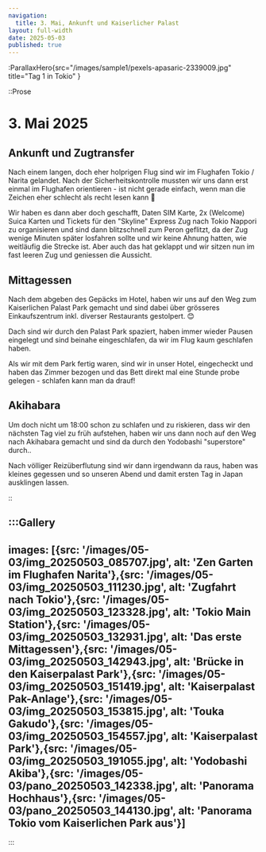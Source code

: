 ```yaml
---
navigation:
  title: 3. Mai, Ankunft und Kaiserlicher Palast
layout: full-width
date: 2025-05-03
published: true
---
```


:ParallaxHero{src="/images/sample1/pexels-apasaric-2339009.jpg" title="Tag 1 in Tokio" }

::Prose

# 3. Mai 2025

## Ankunft und Zugtransfer
Nach einem langen, doch eher holprigen Flug sind wir im Flughafen Tokio / Narita gelandet.
Nach der Sicherheitskontrolle mussten wir uns dann erst einmal im Flughafen orientieren - 
ist nicht gerade einfach, wenn man die Zeichen eher schlecht als recht lesen kann 🫣

Wir haben es dann aber doch geschafft, Daten SIM Karte, 2x (Welcome) Suica Karten und
Tickets für den "Skyline" Express Zug nach Tokio Nappori zu organisieren und 
sind dann blitzschnell zum Peron geflitzt, da der Zug wenige Minuten später losfahren
sollte und wir keine Ahnung hatten, wie weitläufig die Strecke ist. 
Aber auch das hat geklappt und wir sitzen nun im fast leeren Zug und geniessen die Aussicht.

## Mittagessen

Nach dem abgeben des Gepäcks im Hotel, haben wir uns auf den Weg zum Kaiserlichen Palast Park gemacht
und sind dabei über grösseres Einkaufszentrum inkl. diverser Restaurants gestolpert. 😊

Dach sind wir durch den Palast Park spaziert, haben immer wieder Pausen eingelegt und sind beinahe eingeschlafen,
da wir im Flug kaum geschlafen haben.

Als wir mit dem Park fertig waren, sind wir in unser Hotel, eingecheckt und haben das Zimmer bezogen und 
das Bett direkt mal eine Stunde probe gelegen - schlafen kann man da drauf!

## Akihabara

Um doch nicht um 18:00 schon zu schlafen und zu riskieren, dass wir den nächsten Tag viel zu früh aufstehen,
haben wir uns dann noch auf den Weg nach Akihabara gemacht und sind da durch den Yodobashi "superstore" durch..

Nach völliger Reizüberflutung sind wir dann irgendwann da raus, haben was kleines gegessen und so
unseren Abend und damit ersten Tag in Japan ausklingen lassen.

::

:::Gallery
---
images: [{src: '/images/05-03/img_20250503_085707.jpg', alt: 'Zen Garten im Flughafen Narita'},{src: '/images/05-03/img_20250503_111230.jpg', alt: 'Zugfahrt nach Tokio'},{src: '/images/05-03/img_20250503_123328.jpg', alt: 'Tokio Main Station'},{src: '/images/05-03/img_20250503_132931.jpg', alt: 'Das erste Mittagessen'},{src: '/images/05-03/img_20250503_142943.jpg', alt: 'Brücke in den Kaiserpalast Park'},{src: '/images/05-03/img_20250503_151419.jpg', alt: 'Kaiserpalast Pak-Anlage'},{src: '/images/05-03/img_20250503_153815.jpg', alt: 'Touka Gakudo'},{src: '/images/05-03/img_20250503_154557.jpg', alt: 'Kaiserpalast Park'},{src: '/images/05-03/img_20250503_191055.jpg', alt: 'Yodobashi Akiba'},{src: '/images/05-03/pano_20250503_142338.jpg', alt: 'Panorama Hochhaus'},{src: '/images/05-03/pano_20250503_144130.jpg', alt: 'Panorama Tokio vom Kaiserlichen Park aus'}]
---
:::
